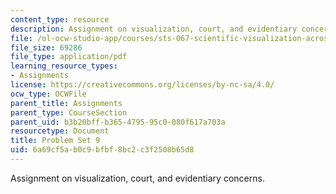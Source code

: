 ```yaml
---
content_type: resource
description: Assignment on visualization, court, and evidentiary concerns.
file: /ol-ocw-studio-app/courses/sts-067-scientific-visualization-across-disciplines-a-critical-introduction-spring-2005/6a69cf5ab0c9bfbf8bc2c3f2508b65d8_pset9.pdf
file_size: 69286
file_type: application/pdf
learning_resource_types:
- Assignments
license: https://creativecommons.org/licenses/by-nc-sa/4.0/
ocw_type: OCWFile
parent_title: Assignments
parent_type: CourseSection
parent_uid: b3b20bff-b365-4795-95c0-080f617a703a
resourcetype: Document
title: Problem Set 9
uid: 6a69cf5a-b0c9-bfbf-8bc2-c3f2508b65d8
---
```

Assignment on visualization, court, and evidentiary concerns.